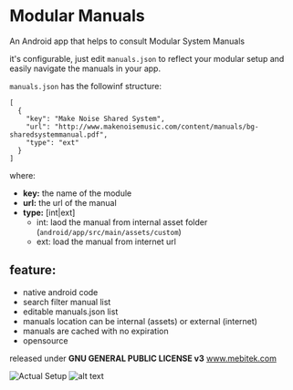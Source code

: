 # Modular Manuals

An Android app that helps to consult Modular System Manuals

it's configurable, just edit ```manuals.json``` to reflect your modular setup and easily navigate the manuals in your app.

```manuals.json``` has the followinf structure:

```
[
  {
    "key": "Make Noise Shared System",
    "url": "http://www.makenoisemusic.com/content/manuals/bg-sharedsystemmanual.pdf",
    "type": "ext"
  }
]
```

where:

* **key:** the name of the module
* **url:** the url of the manual
* **type:** [int|ext] 
  * int: laod the manual from internal asset folder (```android/app/src/main/assets/custom```)
  * ext: load the manual from internet url

## feature:
* native android code
* search filter manual list
* editable manuals.json list
* manuals location can be internal (assets) or external (internet)
* manuals are cached with no expiration
* opensource

released under **GNU GENERAL PUBLIC LICENSE v3** www.mebitek.com

![Actual Setup](https://cdn.modulargrid.net/img/racks/modulargrid_835929.jpg)
![alt text](https://raw.githubusercontent.com/username/projectname/branch/path/to/img.png)
